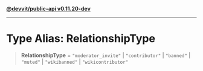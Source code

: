 [**@devvit/public-api v0.11.20-dev**](../../README.md)

---

# Type Alias: RelationshipType

> **RelationshipType** = `"moderator_invite"` \| `"contributor"` \| `"banned"` \| `"muted"` \| `"wikibanned"` \| `"wikicontributor"`
